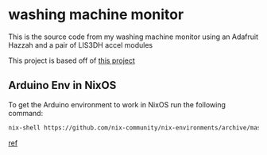# washing machine monitor

This is the source code from my washing machine monitor using an Adafruit Hazzah
and a pair of LIS3DH accel modules

This project is based off of [this project](http://jamienerd.blogspot.com/2016/10/launitor-laundry-monitor.html)

## Arduino Env in NixOS

To get the Arduino environment to work in NixOS run the following command:

``` sh
nix-shell https://github.com/nix-community/nix-environments/archive/master.tar.gz -A arduino
```

[ref](https://discourse.nixos.org/t/arduino-ide-environment/2086)

